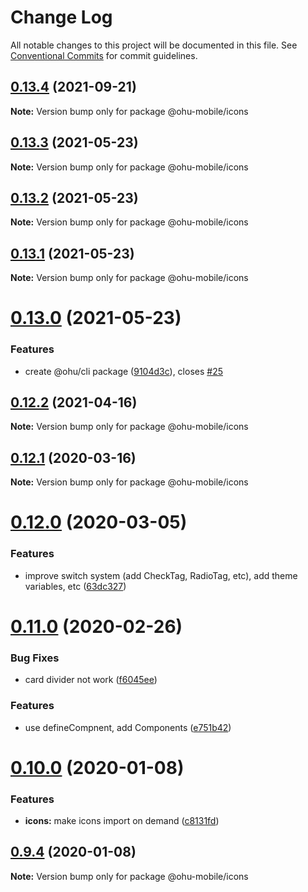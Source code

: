 # Change Log

All notable changes to this project will be documented in this file.
See [Conventional Commits](https://conventionalcommits.org) for commit guidelines.

## [0.13.4](https://github.com/jeffwcx/ohu-mobile/compare/@ohu-mobile/icons@0.13.3...@ohu-mobile/icons@0.13.4) (2021-09-21)

**Note:** Version bump only for package @ohu-mobile/icons





## [0.13.3](https://github.com/jeffwcx/ohu-mobile/compare/@ohu-mobile/icons@0.13.2...@ohu-mobile/icons@0.13.3) (2021-05-23)

**Note:** Version bump only for package @ohu-mobile/icons





## [0.13.2](https://github.com/jeffwcx/ohu-mobile/compare/@ohu-mobile/icons@0.13.1...@ohu-mobile/icons@0.13.2) (2021-05-23)

**Note:** Version bump only for package @ohu-mobile/icons





## [0.13.1](https://github.com/jeffwcx/ohu-mobile/compare/@ohu-mobile/icons@0.13.0...@ohu-mobile/icons@0.13.1) (2021-05-23)

**Note:** Version bump only for package @ohu-mobile/icons





# [0.13.0](https://github.com/jeffwcx/ohu-mobile/compare/@ohu-mobile/icons@0.12.2...@ohu-mobile/icons@0.13.0) (2021-05-23)


### Features

* create @ohu/cli package ([9104d3c](https://github.com/jeffwcx/ohu-mobile/commit/9104d3ce46bd6ec3795e2b39aca523561cb3e68e)), closes [#25](https://github.com/jeffwcx/ohu-mobile/issues/25)





## [0.12.2](https://github.com/jeffwcx/ohu-mobile/compare/@ohu-mobile/icons@0.12.1...@ohu-mobile/icons@0.12.2) (2021-04-16)

**Note:** Version bump only for package @ohu-mobile/icons





## [0.12.1](https://github.com/jeffwcx/ohu-mobile/compare/@ohu-mobile/icons@0.12.0...@ohu-mobile/icons@0.12.1) (2020-03-16)

**Note:** Version bump only for package @ohu-mobile/icons





# [0.12.0](https://github.com/jeffwcx/ohu-mobile/compare/@ohu-mobile/icons@0.11.0...@ohu-mobile/icons@0.12.0) (2020-03-05)


### Features

* improve switch system (add CheckTag, RadioTag, etc), add theme variables, etc ([63dc327](https://github.com/jeffwcx/ohu-mobile/commit/63dc327e11bf3cd052632220f5d60aeb6baf9bd8))





# [0.11.0](https://github.com/jeffwcx/ohu-mobile/compare/@ohu-mobile/icons@0.10.0...@ohu-mobile/icons@0.11.0) (2020-02-26)


### Bug Fixes

* card divider not work ([f6045ee](https://github.com/jeffwcx/ohu-mobile/commit/f6045ee182b62482e8609f78236f3985d0dbebdd))


### Features

* use defineCompnent, add Components ([e751b42](https://github.com/jeffwcx/ohu-mobile/commit/e751b4202d79add1a59a1a85917080e67cc264ae))





# [0.10.0](https://github.com/jeffwcx/ohu-mobile/compare/@ohu-mobile/icons@0.9.4...@ohu-mobile/icons@0.10.0) (2020-01-08)


### Features

* **icons:** make icons import on demand ([c8131fd](https://github.com/jeffwcx/ohu-mobile/commit/c8131fd47a4975d5ac1f4f17fc4092c0c8eeedc8))





## [0.9.4](https://github.com/jeffwcx/ohu-mobile/compare/@ohu-mobile/icons@0.9.3...@ohu-mobile/icons@0.9.4) (2020-01-08)

**Note:** Version bump only for package @ohu-mobile/icons
